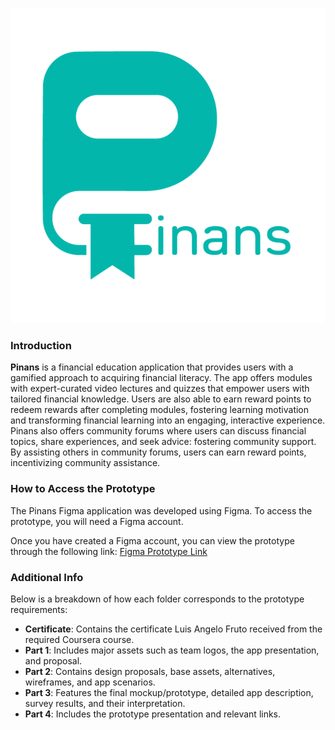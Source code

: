 ![Pinans Logo](/Part%201/Pinans_Logo.png)
### Introduction
 **Pinans** is a financial education application that provides users with a gamified approach to acquiring financial literacy. The app offers modules with expert-curated video  lectures and quizzes that empower users with tailored financial knowledge. Users are also able  to earn reward points to redeem rewards after completing modules, fostering learning  motivation and transforming financial learning into an engaging, interactive experience. Pinans  also offers community forums where users can discuss financial topics, share experiences, and  seek advice: fostering community support. By assisting others in community forums, users can  earn reward points, incentivizing community assistance.

### How to Access the Prototype
The Pinans Figma application was developed using Figma. To access the prototype, you will need a Figma account.

Once you have created a Figma account, you can view the prototype through the following link:
[Figma Prototype Link](https://www.figma.com/proto/xK3SGhgMUvQuevFLtaWcSZ/Pinans?node-id=2781-176&t=FDOXNtYob0iBb62i-1&starting-point-node-id=2743%3A64)

### Additional Info
Below is a breakdown of how each folder corresponds to the prototype requirements:

- **Certificate**: Contains the certificate Luis Angelo Fruto received from the required Coursera course.
- **Part 1**: Includes major assets such as team logos, the app presentation, and proposal.
- **Part 2**: Contains design proposals, base assets, alternatives, wireframes, and app scenarios.
- **Part 3**: Features the final mockup/prototype, detailed app description, survey results, and their interpretation.
- **Part 4**: Includes the prototype presentation and relevant links.


